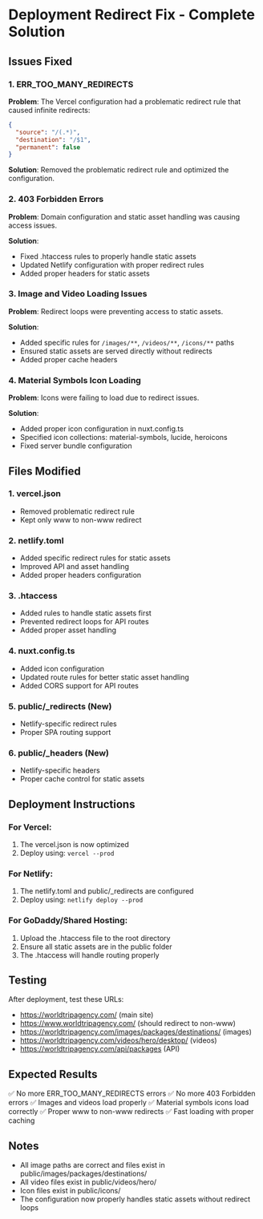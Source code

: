 # Deployment Redirect Fix - Complete Solution

## Issues Fixed

### 1. ERR_TOO_MANY_REDIRECTS
**Problem**: The Vercel configuration had a problematic redirect rule that caused infinite redirects:
```json
{
  "source": "/(.*)",
  "destination": "/$1",
  "permanent": false
}
```

**Solution**: Removed the problematic redirect rule and optimized the configuration.

### 2. 403 Forbidden Errors
**Problem**: Domain configuration and static asset handling was causing access issues.

**Solution**: 
- Fixed .htaccess rules to properly handle static assets
- Updated Netlify configuration with proper redirect rules
- Added proper headers for static assets

### 3. Image and Video Loading Issues
**Problem**: Redirect loops were preventing access to static assets.

**Solution**:
- Added specific rules for `/images/**`, `/videos/**`, `/icons/**` paths
- Ensured static assets are served directly without redirects
- Added proper cache headers

### 4. Material Symbols Icon Loading
**Problem**: Icons were failing to load due to redirect issues.

**Solution**:
- Added proper icon configuration in nuxt.config.ts
- Specified icon collections: material-symbols, lucide, heroicons
- Fixed server bundle configuration

## Files Modified

### 1. vercel.json
- Removed problematic redirect rule
- Kept only www to non-www redirect

### 2. netlify.toml
- Added specific redirect rules for static assets
- Improved API and asset handling
- Added proper headers configuration

### 3. .htaccess
- Added rules to handle static assets first
- Prevented redirect loops for API routes
- Added proper asset handling

### 4. nuxt.config.ts
- Added icon configuration
- Updated route rules for better static asset handling
- Added CORS support for API routes

### 5. public/_redirects (New)
- Netlify-specific redirect rules
- Proper SPA routing support

### 6. public/_headers (New)
- Netlify-specific headers
- Proper cache control for static assets

## Deployment Instructions

### For Vercel:
1. The vercel.json is now optimized
2. Deploy using: `vercel --prod`

### For Netlify:
1. The netlify.toml and public/_redirects are configured
2. Deploy using: `netlify deploy --prod`

### For GoDaddy/Shared Hosting:
1. Upload the .htaccess file to the root directory
2. Ensure all static assets are in the public folder
3. The .htaccess will handle routing properly

## Testing

After deployment, test these URLs:
- https://worldtripagency.com/ (main site)
- https://www.worldtripagency.com/ (should redirect to non-www)
- https://worldtripagency.com/images/packages/destinations/ (images)
- https://worldtripagency.com/videos/hero/desktop/ (videos)
- https://worldtripagency.com/api/packages (API)

## Expected Results

✅ No more ERR_TOO_MANY_REDIRECTS errors
✅ No more 403 Forbidden errors
✅ Images and videos load properly
✅ Material symbols icons load correctly
✅ Proper www to non-www redirects
✅ Fast loading with proper caching

## Notes

- All image paths are correct and files exist in public/images/packages/destinations/
- All video files exist in public/videos/hero/
- Icon files exist in public/icons/
- The configuration now properly handles static assets without redirect loops
